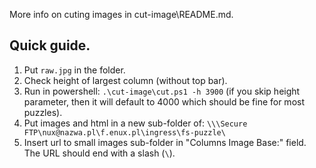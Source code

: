 More info on cuting images in cut-image\README.md.

## Quick guide.

1. Put `raw.jpg` in the folder.
2. Check height of largest column (without top bar).
3. Run in powershell: `.\cut-image\cut.ps1 -h 3900` (if you skip height parameter, then it will default to 4000 which should be fine for most puzzles).
4. Put images and html in a new sub-folder of: `\\\Secure FTP\nux@nazwa.pl\f.enux.pl\ingress\fs-puzzle\`
5. Insert url to small images sub-folder in "Columns Image Base:" field. The URL should end with a slash (`\`).
